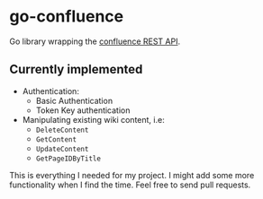 go-confluence
=============

Go library wrapping the [confluence REST API](https://docs.atlassian.com/confluence/REST/latest/).

Currently implemented
---------------------

- Authentication:
	- Basic Authentication
	- Token Key authentication
- Manipulating existing wiki content, i.e:
	- `DeleteContent`
	- `GetContent`
	- `UpdateContent`
	- `GetPageIDByTitle`

This is everything I needed for my project. I might add some more functionality when I find the time. Feel free to send pull requests.
